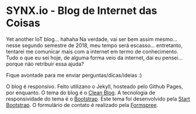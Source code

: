 # SYNX.io - Blog de Internet das Coisas

Yet another IoT blog... hahaha
Na verdade, vai ser bem assim mesmo... nesse segundo semestre de 2018, meu tempo será escasso... entretanto, tentarei me comunicar mais com a internet em termo de conhecimento. Tudo o que eu sei hoje, de alguma forma veio da internet, daí eu pensei... porque não retribuir essa ajuda?

Fique avontade para me enviar perguntas/dicas/ideias :)


O blog é responsivo. Feito utilizano o Jekyll, hosteado pelo Github Pages, por enquanto. O tema do blog é o [Clean Blog](http://startbootstrap.com/template-overviews/clean-blog/). A tecnologia de responsividade do tema é o [Bootstrap](http://getbootstrap.com/). Este tema foi desenvolvido pela [Start Bootstrap](http://startbootstrap.com/). O formulário de contato é realizado pela [Formspree](https://formspree.io/).
